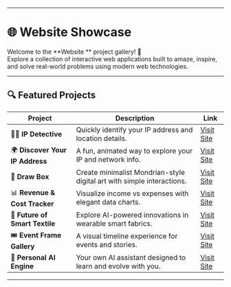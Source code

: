 

---

# 🌐  Website  Showcase

Welcome to the **Website ** project gallery! 🚀  
Explore a collection of interactive web applications built to amaze, inspire, and solve real-world problems using modern web technologies.

---

## 🔍 Featured Projects

| Project | Description | Link |
|--------|-------------|------|
| 🕵️‍♂️ **IP Detective** | Quickly identify your IP address and location details. | [Visit Site](https://preview--ip-detective-lookup-page.lovable.app/) |
| 🌍 **Discover Your IP Address** | A fun, animated way to explore your IP and network info. | [Visit Site](https://preview--ip-explorer-animated-view.lovable.app/) |
| 🎨 **Draw Box** | Create minimalist Mondrian-style digital art with simple interactions. | [Visit Site](https://preview--mondrian-paint-95.lovable.app/) |
| 📊 **Revenue & Cost Tracker** | Visualize income vs expenses with elegant data charts. | [Visit Site](https://preview--revenue-cost-visualizer-25.lovable.app/) |
| 🧵 **Future of Smart Textile** | Explore AI-powered innovations in wearable smart fabrics. | [Visit Site](https://preview--wrlds-ai-integration-11.lovable.app/) |
| 🎟️ **Event Frame Gallery** | A visual timeline experience for events and stories. | [Visit Site](https://preview--eventful-frames-gallery-31.lovable.app/) |
| 🤖 **Personal AI Engine** | Your own AI assistant designed to learn and evolve with you. | [Visit Site](https://lovable.dev/projects/aabe5539-586e-4fbb-a2fa-f8ce156ba861) |

---




